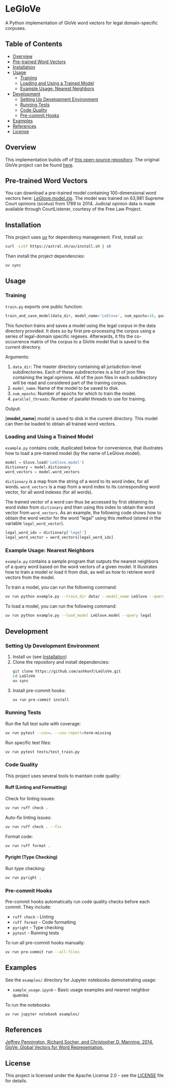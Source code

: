 # LeGloVe

A Python implementation of GloVe word vectors for legal domain-specific corpuses.

## Table of Contents

- [Overview](#overview)
- [Pre-trained Word Vectors](#pre-trained-word-vectors)
- [Installation](#installation)
- [Usage](#usage)
  - [Training](#training)
  - [Loading and Using a Trained Model](#loading-and-using-a-trained-model)
  - [Example Usage: Nearest Neighbors](#example-usage-nearest-neighbors)
- [Development](#development)
  - [Setting Up Development Environment](#setting-up-development-environment)
  - [Running Tests](#running-tests)
  - [Code Quality](#code-quality)
  - [Pre-commit Hooks](#pre-commit-hooks)
- [Examples](#examples)
- [References](#references)
- [License](#license)

## Overview

This implementation builds off of [this open-source repository](https://github.com/maciejkula/glove-python). 
The original GloVe project can be found [here](https://github.com/stanfordnlp/GloVe).

## Pre-trained Word Vectors

You can download a pre-trained model containing 100-dimensional word vectors here: [LeGlove.model.zip](https://drive.google.com/uc?export=download&id=1JMPie8EZAzaG7ucamrmvO9vg7y3Z2QtT). The model was trained on 63,981 Supreme Court opinions (scotus) from 1789 to 2014. Judicial opinion data is made available through CourtListener, courtesy of the Free Law Project.

## Installation

This project uses [uv](https://github.com/astral-sh/uv) for dependency management. First, install uv:

```bash
curl -LsSf https://astral.sh/uv/install.sh | sh
```

Then install the project dependencies:

```bash
uv sync
```

## Usage

### Training

`train.py` exports one public function:

```python
train_and_save_model(data_dir, model_name='LeGlove', num_epochs=10, parallel_threads=1)
```

This function trains and saves a model using the legal corpus in the data directory provided. It does so by first pre-processing the corpus using a series of legal-domain specific regexes. Afterwards, it fits the co-occurrence matrix of the corpus to a GloVe model that is saved to the current directory.

Arguments:

1. `data_dir`: The master directory containing all jurisdiction-level subdirectories. Each of these subdirectories is a list of json files containing the legal opinions. All of the json files in each subdirectory will be read and considered part of the training corpus.
2. `model_name`: Name of the model to be saved to disk.
3. `num_epochs`: Number of epochs for which to train the model.
4. `parallel_threads`: Number of parallel threads to use for training.

Output:

[**model_name**].model is saved to disk in the current directory. This model can then be loaded to obtain all trained word vectors.

### Loading and Using a Trained Model

`example.py` contains code, duplicated below for convenience, that illustrates how to load a pre-trained model (by the name of LeGlove.model).

```python
model = Glove.load('LeGlove.model')
dictionary = model.dictionary
word_vectors = model.word_vectors
```

`dictionary` is a map from the string of a word to its word index, for all words. `word_vectors` is a map from a word index to its corresponding word vector, for all word indexes (for all words).

The trained vector of a word can thus be accessed by first obtaining its word index from `dictionary` and then using this index to obtain the word vector from `word_vectors`. As an example, the following code shows how to obtain the word vector for the word "legal" using this method (stored in the variable `legal_word_vector`).

```python
legal_word_idx = dictionary['legal']
legal_word_vector = word_vectors[legal_word_idx]
```

### Example Usage: Nearest Neighbors

`example.py` contains a sample program that outputs the nearest neighbors of a query word based on the word vectors of a given model. It illustrates how to train a model or load it from disk, as well as how to retrieve word vectors from the model.

To train a model, you can run the following command:

```bash
uv run python example.py --train_dir data/ --model_name LeGlove --query legal
```

To load a model, you can run the following command:

```bash
uv run python example.py --load_model LeGlove.model --query legal
```

## Development

### Setting Up Development Environment

1. Install uv (see [Installation](#installation))
2. Clone the repository and install dependencies:
   ```bash
   git clone https://github.com/ashkonf/LeGloVe.git
   cd LeGloVe
   uv sync
   ```
3. Install pre-commit hooks:
   ```bash
   uv run pre-commit install
   ```

### Running Tests

Run the full test suite with coverage:

```bash
uv run pytest --cov=. --cov-report=term-missing
```

Run specific test files:

```bash
uv run pytest tests/test_train.py
```

### Code Quality

This project uses several tools to maintain code quality:

#### Ruff (Linting and Formatting)

Check for linting issues:
```bash
uv run ruff check .
```

Auto-fix linting issues:
```bash
uv run ruff check . --fix
```

Format code:
```bash
uv run ruff format .
```

#### Pyright (Type Checking)

Run type checking:
```bash
uv run pyright .
```

### Pre-commit Hooks

Pre-commit hooks automatically run code quality checks before each commit. They include:

- `ruff check` - Linting
- `ruff format` - Code formatting  
- `pyright` - Type checking
- `pytest` - Running tests

To run all pre-commit hooks manually:

```bash
uv run pre-commit run --all-files
```

## Examples

See the `examples/` directory for Jupyter notebooks demonstrating usage:

- `sample_usage.ipynb` - Basic usage examples and nearest neighbor queries

To run the notebooks:

```bash
uv run jupyter notebook examples/
```

## References

[Jeffrey Pennington, Richard Socher, and Christopher D. Manning. 2014. GloVe: Global Vectors for Word Representation.](https://www.aclweb.org/anthology/D14-1162/)

## License

This project is licensed under the Apache License 2.0 - see the [LICENSE](LICENSE) file for details.
